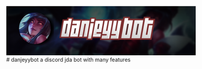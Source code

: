 <img src="https://raw.githubusercontent.com/D0ubleClIck/danjeyybot/master/img/thumbnail.png" />
# danjeyybot
a discord jda bot with many features

